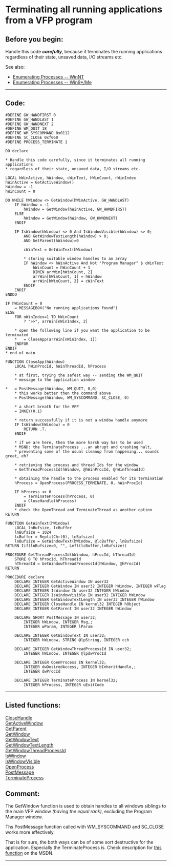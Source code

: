 <link rel="stylesheet" type="text/css" href="../css/win32api.css">  
<link rel="stylesheet" href="https://cdnjs.cloudflare.com/ajax/libs/font-awesome/4.7.0/css/font-awesome.min.css">

# Terminating all running applications from a VFP program

## Before you begin:
Handle this code ***carefully***, because it terminates the running applications regardless of their state, unsaved data, I/O streams etc.  

See also:

* [Enumerating Processes -- WinNT](sample_162.md)  
* [Enumerating Processes -- Win9*/Me](sample_164.md)  

  
***  


## Code:
```foxpro  
#DEFINE GW_HWNDFIRST 0
#DEFINE GW_HWNDLAST 1
#DEFINE GW_HWNDNEXT 2
#DEFINE WM_QUIT 18
#DEFINE WM_SYSCOMMAND 0x0112
#DEFINE SC_CLOSE 0xf060
#DEFINE PROCESS_TERMINATE 1

DO declare

* Handle this code carefully, since it terminates all running applications
* regardless of their state, unsaved data, I/O streams etc.

LOCAL hWinActive, hWindow, cWinText, hWinCount, nWinIndex
hWinActive = GetActiveWindow()
hWindow = -1
hWinCount = 0

DO WHILE hWindow <> GetWindow(hWinActive, GW_HWNDLAST)
	IF hWindow = -1
		hWindow = GetWindow(hWinActive, GW_HWNDFIRST)
	ELSE
		hWindow = GetWindow(hWindow, GW_HWNDNEXT)
	ENDIF

	IF IsWindow(hWindow) <> 0 And IsWindowVisible(hWindow) <> 0;
		AND GetWindowTextLength(hWindow) > 0;
		AND GetParent(hWindow)=0

		cWinText = GetWinText(hWindow)

		* storing suitable window handles to an array
		IF hWindow <> hWinActive And Not "Program Manager" $ cWinText
			hWinCount = hWinCount + 1
			DIMEN arrWin[hWinCount, 2]
			arrWin[hWinCount, 1] = hWindow
			arrWin[hWinCount, 2] = cWinText
		ENDIF
	ENDIF
ENDDO

IF hWinCount = 0
	= MESSAGEBOX("No running applications found")
ELSE
	FOR nWinIndex=1 TO hWinCount
		? ">>", arrWin[nWinIndex, 2]

	* open the following line if you want the application to be terminated
	*	= CloseApp(arrWin[nWinIndex, 1])
	ENDFOR
ENDIF
* end of main

FUNCTION CloseApp(hWindow)
	LOCAL hWinProcId, hWinThreadId, hProcess

	* at first, trying the safest way -- sending the WM_QUIT
	* message to the application window

*	= PostMessage(hWindow, WM_QUIT, 0,0)
	* this works better then the command above
	= PostMessage(hWindow, WM_SYSCOMMAND, SC_CLOSE, 0)

	* a short breath for the VFP
	= INKEY(0.1)

	* return successfully if it is not a window handle anymore
	IF IsWindow(hWindow) = 0
		RETURN .T.
	ENDIF

	* if we are here, then the more harsh way has to be used
	* MSND: the TerminateProcess ...an abrupt and crashing halt,
	* preventing some of the usual cleanup from happening... sounds great, eh?

	* retrieving the process and thread Ids for the window
	= GetThreadProcessId(hWindow, @hWinProcId, @hWinThreadId)

	* obtaining the handle to the process enabled for its termination
	hProcess = OpenProcess(PROCESS_TERMINATE, 0, hWinProcId)

	IF hProcess <> 0
		= TerminateProcess(hProcess, 0)
		= CloseHandle(hProcess)
	ENDIF
	* check the OpenThread and TerminateThread as another option
RETURN

FUNCTION GetWinText(hWindow)
	LOCAL lnBufsize, lcBuffer
	lnBufsize = 1024
	lcBuffer = Repli(Chr(0), lnBufsize)
	lnBufsize = GetWindowText(hWindow, @lcBuffer, lnBufsize)
RETURN Iif(lnBufsize=0, "", Left(lcBuffer,lnBufsize))

PROCEDURE GetThreadProcessId(hWindow, hProcId, hThreadId)
	STORE 0 TO hProcId, hThreadId
	hThreadId = GetWindowThreadProcessId(hWindow, @hProcId)
RETURN

PROCEDURE declare
	DECLARE INTEGER GetActiveWindow IN user32
	DECLARE INTEGER GetWindow IN user32 INTEGER hWindow, INTEGER wFlag
	DECLARE INTEGER IsWindow IN user32 INTEGER hWindow
	DECLARE INTEGER IsWindowVisible IN user32 INTEGER hWindow
	DECLARE INTEGER GetWindowTextLength IN user32 INTEGER hWindow
	DECLARE INTEGER CloseHandle IN kernel32 INTEGER hObject
	DECLARE INTEGER GetParent IN user32 INTEGER hWindow

	DECLARE SHORT PostMessage IN user32;
		INTEGER hWindow, INTEGER Msg,;
		INTEGER wParam, INTEGER lParam

	DECLARE INTEGER GetWindowText IN user32;
		INTEGER hWindow, STRING @lpString, INTEGER cch

	DECLARE INTEGER GetWindowThreadProcessId IN user32;
		INTEGER hWindow, INTEGER @lpdwProcId

	DECLARE INTEGER OpenProcess IN kernel32;
		INTEGER dwDesiredAccess, INTEGER bInheritHandle,;
		INTEGER dwProcId

	DECLARE INTEGER TerminateProcess IN kernel32;
		INTEGER hProcess, INTEGER uExitCode  
```  
***  


## Listed functions:
[CloseHandle](../libraries/kernel32/CloseHandle.md)  
[GetActiveWindow](../libraries/user32/GetActiveWindow.md)  
[GetParent](../libraries/user32/GetParent.md)  
[GetWindow](../libraries/user32/GetWindow.md)  
[GetWindowText](../libraries/user32/GetWindowText.md)  
[GetWindowTextLength](../libraries/user32/GetWindowTextLength.md)  
[GetWindowThreadProcessId](../libraries/user32/GetWindowThreadProcessId.md)  
[IsWindow](../libraries/user32/IsWindow.md)  
[IsWindowVisible](../libraries/user32/IsWindowVisible.md)  
[OpenProcess](../libraries/kernel32/OpenProcess.md)  
[PostMessage](../libraries/user32/PostMessage.md)  
[TerminateProcess](../libraries/kernel32/TerminateProcess.md)  

## Comment:
The GetWindow function is used to obtain handles to all windows siblings to the main VFP window *(having the equal rank)*, excluding the Program Manager window.   
  
Ths PostMessage function called with WM_SYSCOMMAND and SC_CLOSE works more effectively.  
  
That is for sure, the both ways can be of some sort destructive for the application. Especially the TerminateProcess is. Check description for <a href="http://msdn.microsoft.com/library/default.asp?url=/library/en-us/dllproc/prothred_1bg3.asp">this function</a> on the MSDN.  
  
***  

